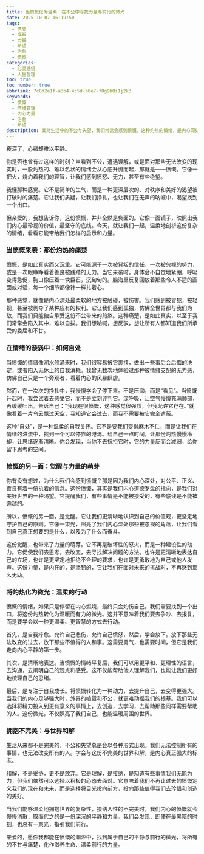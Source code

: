```yaml
---
title: 当愤慨化为温柔：在不公中寻找力量与前行的微光
date: 2025-10-07 16:19:50
tags:
  - 情感
  - 成长
  - 力量
  - 希望
  - 治愈
  - 愤慨
categories:
  - 心灵感悟
  - 人生哲理
toc: true
toc_number: true
abbrlink: 7c8d2e1f-a3b4-4c5d-b6e7-f8g9h0i1j2k3
keywords:
  - 愤慨
  - 情绪管理
  - 内心力量
  - 治愈
  - 希望
description: 面对生活中的不公与失望，我们常常会感到愤慨。这种灼热的情绪，是内心深处对公平与美好的渴望。本文将带你一同探索，如何温柔地接纳这份愤慨，将其转化为自我成长的动力，最终在情绪的潮汐中，找到属于自己的平静与前行的微光。
---
```


夜深了，心绪却难以平静。

你是否也曾有过这样的时刻？当看到不公，遭遇误解，或是面对那些无法改变的现实时，一股灼热的、难以名状的情绪会从心底升腾而起，那就是——愤慨。它像一把火，烧灼着我们的理智，让我们感到愤怒、无力，甚至有些绝望。

我懂那种感觉。它不是简单的生气，而是一种更深层次的、对秩序和美好的渴望被打破时的痛楚。它让我们质疑，让我们挣扎，也让我们在无声的呐喊中，渴望找到一个出口。

但亲爱的，我想告诉你，这份愤慨，并非全然是负面的。它像一面镜子，映照出我们内心最珍视的价值，最坚守的底线。今天，就让我们一起，温柔地剖析这份复杂的情绪，看看它能带给我们怎样的启示和力量。

### 当愤慨来袭：那份灼热的痛楚

愤慨，是如此真实而又沉重。它可能源于一次被背叛的信任，一次被忽视的努力，或是一次眼睁睁看着善良被践踏的无力。当它来袭时，身体会不自觉地紧绷，呼吸变得急促，胸口像压着一块巨石，沉甸甸的。脑海里反复回放着那些令人不适的画面或对话，每一个细节都像针一样扎着心。

那种感觉，就像是内心深处最柔软的地方被触碰，被伤害。我们感到被冒犯，被轻视，甚至被剥夺了某种应有的权利。它让我们感到孤独，仿佛全世界都与我们为敌，而我们只能独自承受这份不公带来的煎熬。这种痛楚，是如此真实，以至于我们常常会陷入其中，难以自拔。我们想呐喊，想反驳，想让所有人都知道我们所承受的委屈和不甘。

### 在情绪的漩涡中：如何自处

当愤慨的情绪像潮水般涌来时，我们很容易被它裹挟，做出一些事后会后悔的决定，或者陷入无休止的自我消耗。我曾无数次地体验过那种被情绪支配的无力感，仿佛自己只是一个旁观者，看着内心的风暴肆虐。

然而，在一次次的挣扎中，我慢慢学会了停下来。不是压抑，而是“看见”。当愤慨升起时，我尝试着去感受它，而不是立刻评判它。深呼吸，让空气慢慢充满肺部，再缓缓吐出。告诉自己：“我现在很愤慨，这种感觉很强烈，但我允许它存在。”就像看着一片乌云飘过天空，我知道它会过去，而我不需要被它完全遮蔽。

这种“自处”，是一种温柔的自我关怀。它不是要我们变得麻木不仁，而是让我们在情绪的洪流中，找到一个可以停靠的港湾。给自己一点时间，让那份灼热慢慢冷却，让思绪逐渐清晰。你会发现，当你不去抗拒它时，它的力量反而会减弱，给你留下思考的空间。

### 愤慨的另一面：觉醒与力量的萌芽

你有没有想过，为什么我们会感到愤慨？那是因为我们内心深处，对公平、正义、善良有着一份执着的信念。这份愤慨，其实是我们内心道德罗盘的指向，是我们对美好世界的一种渴望。它提醒我们，有些事情是不能被接受的，有些底线是不能被逾越的。

所以，愤慨的另一面，是觉醒。它让我们更清晰地认识到自己的价值观，更坚定地守护自己的原则。它像一束光，照亮了我们内心深处那些被忽视的角落，让我们看到自己真正想要的是什么，以及为了什么而奋斗。

这份觉醒，也带来了力量的萌芽。它不再是破坏性的怒火，而是一种建设性的动力。它促使我们去思考，去改变，去寻找解决问题的方法。也许是更清晰地表达自己的立场，也许是更坚定地拒绝不合理的要求，也许是更勇敢地为自己或他人发声。这份力量，是内在的，是坚韧的，它让我们在面对未来的挑战时，不再感到那么无助。

### 将灼热化为微光：温柔的行动

愤慨的情绪，如果只是停留在内心燃烧，最终只会灼伤自己。我们需要找到一个出口，将这份灼热转化为温暖而有力的微光。这并不意味着我们要去争吵、去报复，而是要学会以一种更温柔、更智慧的方式去行动。

首先，是自我疗愈。允许自己悲伤，允许自己愤怒，然后，学会放下。放下那些无法改变的过去，放下那些不值得的人和事。这需要勇气，也需要时间，但它是我们走向内心平静的第一步。

其次，是清晰地表达。当愤慨的情绪平复后，我们可以用更平和、更理性的语言，去沟通，去阐明自己的观点和感受。这不仅能帮助他人理解我们，也能让我们更好地梳理自己的思绪。

最后，是专注于自我成长。将愤慨转化为一种动力，去提升自己，去变得更强大。当我们的内心足够强大时，外界的喧嚣和不公，就更难动摇我们的根基。我们可以选择将精力投入到更有意义的事情上，去创造，去学习，去帮助那些同样需要帮助的人。这份微光，不仅照亮了我们自己，也能温暖周围的世界。

### 拥抱不完美：与世界和解

生活从来都不是完美的，不公和失望总是会以各种形式出现。我们无法控制所有的事情，也无法改变所有的人。学会与这份不完美的世界和解，是内心真正强大的标志。

和解，不是妥协，更不是放弃。它是理解，是接纳，是知道有些事情我们无能为力，但我们依然可以选择以积极的心态去面对。它意味着我们不再让过去的愤慨定义我们的现在和未来，而是选择将目光投向前方，投向那些值得我们去珍惜和创造的美好。

当我们能够温柔地拥抱世界的复杂性，接纳人性的不完美时，我们内心的愤慨就会慢慢消散，取而代之的是一份深沉的平静和力量。我们会发现，即使在最黑暗的时刻，也总有一束光，指引我们前行。

亲爱的，愿你我都能在愤慨的潮汐中，找到属于自己的平静与前行的微光，将所有的不甘与痛楚，化作滋养生命、温柔前行的力量。